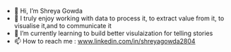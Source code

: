 - 👋 Hi, I’m Shreya Gowda
- 👀 I truly enjoy working with data to process it, to extract value from it, to visualise it,and to communicate it
- 🌱 I’m currently learning to build better visulaization for telling stories
- 📫 How to reach me : www.linkedin.com/in/shreyagowda2804


<!---
sgowda6/sgowda6 is a ✨ special ✨ repository because its `README.md` (this file) appears on your GitHub profile.
You can click the Preview link to take a look at your changes.
--->

